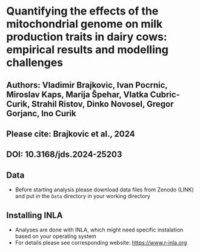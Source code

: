 # Quantifying the effects of the mitochondrial genome on milk production traits in dairy cows: empirical results and modelling challenges
## Authors: Vladimir Brajkovic, Ivan Pocrnic, Miroslav Kaps, Marija Špehar, Vlatka Cubric-Curik, Strahil Ristov, Dinko Novosel, Gregor Gorjanc, Ino Curik

## Please cite: Brajkovic et al., 2024
## DOI: 10.3168/jds.2024-25203

## Data
- Before starting analysis please download data files from Zenodo (LINK) and put in the ```Data``` directory in your working directory

## Installing INLA
- Analyses are done with INLA, which might need specific instalation based on your operating system
- For details please see corresponding website: https://www.r-inla.org
